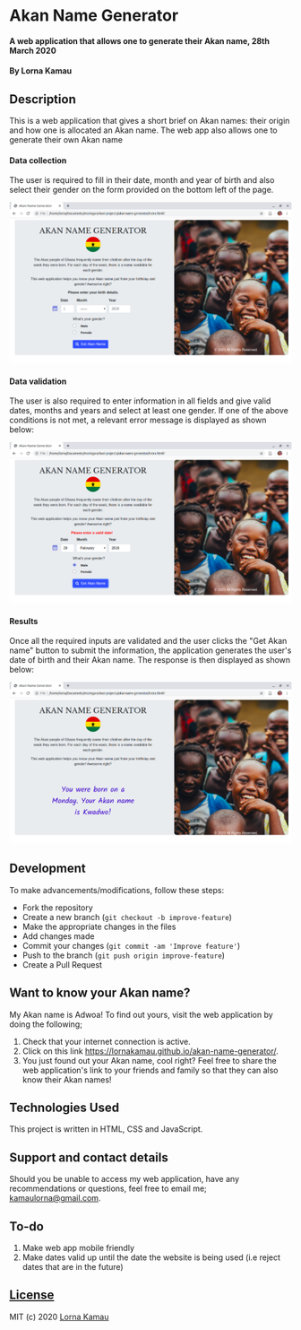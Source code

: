 # Akan Name Generator
#### A web application that allows one to generate their Akan name,  28th March 2020
#### By **Lorna Kamau**
## Description
This is a web application that gives a short brief on Akan names: their origin and how one is allocated an Akan name. The web app also allows one to generate their own Akan name
#### Data collection
The user is required to fill in their date, month and year of birth and also select their gender on the form provided on the bottom left of the page. 

![landing-page](images/landing-page.png)

#### Data validation
The user is also required to enter information in all fields and give valid dates, months and years and select at least one gender. If one of the above conditions is not met, a relevant error message is displayed as shown below:

![error-message](images/error.png)

#### Results
Once all the required inputs are validated and the user clicks the "Get Akan name" button to submit the information, the application generates the user's date of birth and their Akan name. The response is then displayed as shown below:

![results](images/results.png)

## Development
To make advancements/modifications, follow these steps:

- Fork the repository
- Create a new branch (`git checkout -b improve-feature`)
- Make the appropriate changes in the files
- Add changes made
- Commit your changes (`git commit -am 'Improve feature'`)
- Push to the branch (`git push origin improve-feature`)
- Create a Pull Request 

## Want to know your Akan name?
My Akan name is Adwoa! To find out yours, visit the web application by doing the following;
1. Check that your internet connection is active.
2. Click on this link https://lornakamau.github.io/akan-name-generator/. 
3. You just found out your Akan name, cool right? Feel free to share the web application's link to your friends and family so that they can also know their Akan names!

## Technologies Used
This project is written in HTML, CSS and JavaScript.

## Support and contact details
Should you be unable to access my web application, have any recommendations or questions, feel free to email me; kamaulorna@gmail.com.

## To-do
1. Make web app mobile friendly
2. Make dates valid up until the date the website is being used (i.e reject dates that are in the future)

## [License](https://github.com/lornakamau/akan-name-generator/blob/master/LICENSE.md)
MIT (c) 2020 [Lorna Kamau](https://github.com/lornakamau)